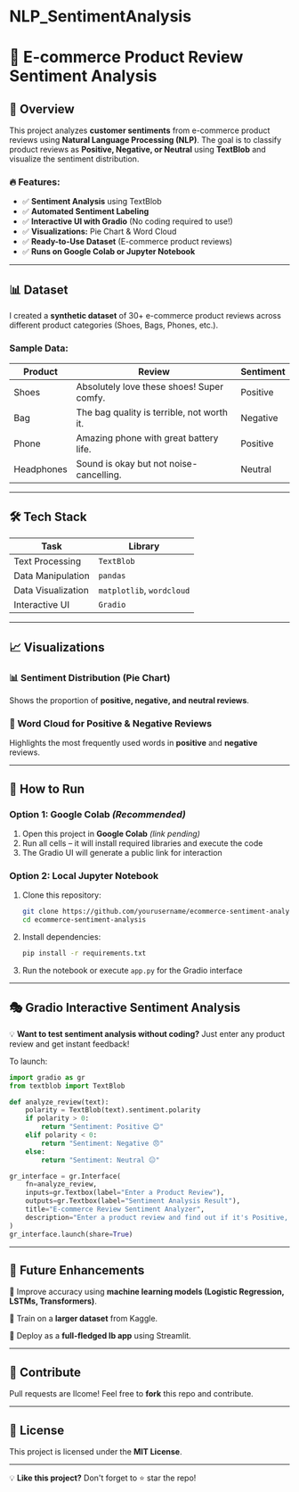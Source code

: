 # NLP_SentimentAnalysis

# 🛒 E-commerce Product Review Sentiment Analysis

## 📌 Overview
This project analyzes **customer sentiments** from e-commerce product reviews using **Natural Language Processing (NLP)**. The goal is to classify product reviews as **Positive, Negative, or Neutral** using **TextBlob** and visualize the sentiment distribution.

### 🔥 Features:
- ✅ **Sentiment Analysis** using TextBlob
- ✅ **Automated Sentiment Labeling**
- ✅ **Interactive UI with Gradio** (No coding required to use!)
- ✅ **Visualizations:** Pie Chart & Word Cloud
- ✅ **Ready-to-Use Dataset** (E-commerce product reviews)
- ✅ **Runs on Google Colab or Jupyter Notebook**

---

## 📊 Dataset
I created a **synthetic dataset** of 30+ e-commerce product reviews across different product categories (Shoes, Bags, Phones, etc.).

### **Sample Data:**
| Product   | Review                                       | Sentiment |
|-----------|---------------------------------------------|-----------|
| Shoes     | Absolutely love these shoes! Super comfy. | Positive  |
| Bag       | The bag quality is terrible, not worth it. | Negative  |
| Phone     | Amazing phone with great battery life.    | Positive  |
| Headphones| Sound is okay but not noise-cancelling.   | Neutral   |

---

## 🛠 Tech Stack
| Task                   | Library  |
|------------------------|---------|
| Text Processing       | `TextBlob` |
| Data Manipulation     | `pandas` |
| Data Visualization    | `matplotlib`, `wordcloud` |
| Interactive UI        | `Gradio` |

---

## 📈 Visualizations
### **📊 Sentiment Distribution (Pie Chart)**
Shows the proportion of **positive, negative, and neutral reviews**.

### **🌟 Word Cloud for Positive & Negative Reviews**
Highlights the most frequently used words in **positive** and **negative** reviews.

---

## 🚀 How to Run
### **Option 1: Google Colab** *(Recommended)*
1. Open this project in **Google Colab** *(link pending)*
2. Run all cells – it will install required libraries and execute the code
3. The Gradio UI will generate a public link for interaction

### **Option 2: Local Jupyter Notebook**
1. Clone this repository:
   ```bash
   git clone https://github.com/yourusername/ecommerce-sentiment-analysis.git
   cd ecommerce-sentiment-analysis
   ```
2. Install dependencies:
   ```bash
   pip install -r requirements.txt
   ```
3. Run the notebook or execute `app.py` for the Gradio interface

---

## 🎭 Gradio Interactive Sentiment Analysis
💡 **Want to test sentiment analysis without coding?** Just enter any product review and get instant feedback!

To launch:
```python
import gradio as gr
from textblob import TextBlob

def analyze_review(text):
    polarity = TextBlob(text).sentiment.polarity
    if polarity > 0:
        return "Sentiment: Positive 😊"
    elif polarity < 0:
        return "Sentiment: Negative 😠"
    else:
        return "Sentiment: Neutral 😐"

gr_interface = gr.Interface(
    fn=analyze_review,
    inputs=gr.Textbox(label="Enter a Product Review"),
    outputs=gr.Textbox(label="Sentiment Analysis Result"),
    title="E-commerce Review Sentiment Analyzer",
    description="Enter a product review and find out if it's Positive, Negative, or Neutral!",
)
gr_interface.launch(share=True)
```

---

## 📜 Future Enhancements
🚀 Improve accuracy using **machine learning models (Logistic Regression, LSTMs, Transformers)**.

🤖 Train on a **larger dataset** from Kaggle.

🎨 Deploy as a **full-fledged Ib app** using Streamlit.

---

## 📢 Contribute
Pull requests are Ilcome! Feel free to **fork** this repo and contribute.

---

## 📄 License
This project is licensed under the **MIT License**.

---

💡 **Like this project?** Don't forget to ⭐ star the repo!

